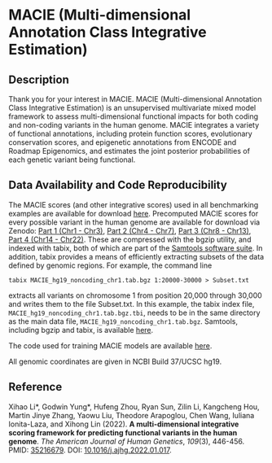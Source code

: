 # MACIE (Multi-dimensional Annotation Class Integrative Estimation)

## Description
Thank you for your interest in MACIE. MACIE (Multi-dimensional Annotation Class Integrative Estimation) is an unsupervised multivariate mixed model framework to assess multi-dimensional functional impacts for both coding and non-coding variants in the human genome. MACIE integrates a variety of functional annotations, including protein function scores, evolutionary conservation scores, and epigenetic annotations from ENCODE and Roadmap Epigenomics, and estimates the joint posterior probabilities of each genetic variant being functional.


## Data Availability and Code Reproducibility
The MACIE scores (and other integrative scores) used in all benchmarking examples are available for download [here](https://drive.google.com/drive/folders/1gzqsfgaO1WCh5pAQUgVlUNsX9HYneO7p?usp=sharing). Precomputed MACIE scores for every possible variant in the human genome are available for download via Zenodo: [Part 1 (Chr1 - Chr3)](https://zenodo.org/record/5755656), [Part 2 (Chr4 - Chr7)](https://zenodo.org/record/5756449), [Part 3 (Chr8 - Chr13)](https://zenodo.org/record/5756479), [Part 4 (Chr14 - Chr22)](https://zenodo.org/record/5756563). These are compressed with the bgzip utility, and indexed with tabix, both of which are part of the [Samtools software suite](https://www.htslib.org). In addition, tabix provides a means of efficiently extracting subsets of the data defined by genomic regions. For example, the command line

`tabix MACIE_hg19_noncoding_chr1.tab.bgz 1:20000-30000 > Subset.txt`

extracts all variants on chromosome 1 from position 20,000 through 30,000 and writes them to the file Subset.txt. In this example, the tabix index file, `MACIE_hg19_noncoding_chr1.tab.bgz.tbi`, needs to be in the same directory as the main data file, `MACIE_hg19_noncoding_chr1.tab.bgz`. Samtools, including bgzip and tabix, is available [here](https://www.htslib.org/download). 

The code used for training MACIE models are available [here](https://github.com/xihaoli/MACIE/blob/main/code/MACIE.py).

All genomic coordinates are given in NCBI Build 37/UCSC hg19.

## Reference
Xihao Li*, Godwin Yung*, Hufeng Zhou, Ryan Sun, Zilin Li, Kangcheng Hou, Martin Jinye Zhang, Yaowu Liu, Theodore Arapoglou, Chen Wang, Iuliana Ionita-Laza, and Xihong Lin (2022). **A multi-dimensional integrative scoring framework for predicting functional variants in the human genome**. *The American Journal of Human Genetics*, _109_(3), 446-456. PMID: <a href="https://www.ncbi.nlm.nih.gov/pubmed/32839606">35216679</a>. DOI: <a href="https://doi.org/10.1016/j.ajhg.2022.01.017">10.1016/j.ajhg.2022.01.017</a>.
